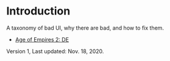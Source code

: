# Introduction

A taxonomy of bad UI, why there are bad, and how to fix them.

* [Age of Empires 2: DE](aoe2de/README.md)

Version 1, Last updated: Nov. 18, 2020.

